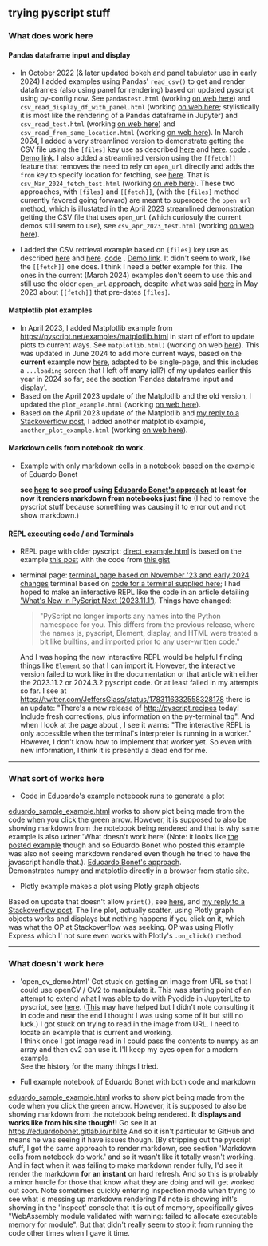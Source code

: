 ## trying pyscript stuff


### What does work here

#### Pandas dataframe input and display

- In October 2022 (& later updated bokeh and panel tabulator use in early 2024) I added examples using Pandas' `read_csv()` to get and render dataframes (also using panel for rendering) based on updated pyscript using py-config now. See `pandastest.html` (working [on web here](https://fomightez.github.io/pyscript_test/pandastest.html)) and `csv_read_display_df_with_panel.html`  (working [on web here](https://fomightez.github.io/pyscript_test/csv_read_display_df_with_panel.html); stylistically it is most like the rendering of a Pandas dataframe in Jupyter) and `csv_read_test.html`  (working [on web here](https://fomightez.github.io/pyscript_test/csv_read_test.html)) and `csv_read_from_same_location.html` (working [on web here](https://fomightez.github.io/pyscript_test/csv_read_from_same_location.html)). In March 2024, I added a very streamlined version to demonstrate getting the CSV file using the `[files]` key use as described [here](https://stackoverflow.com/a/78049663/8508004) and [here](https://jeff.glass/post/whats-new-pyscript-2023-11-1/#config). [code](https://github.com/fomightez/pyscript_test/blob/main/csv_Mar_2024_files_key_test.html) . [Demo link](https://fomightez.github.io/pyscript_test/csv_Mar_2024_files_key_test.html). I also added a streamlined version using the `[[fetch]]` feature that removes the need to rely on `open_url` directly and adds the `from` key to specify location for fetching, see [here](https://stackoverflow.com/a/76148659/8508004). That is `csv_Mar_2024_fetch_test.html` (working [on web here](https://fomightez.github.io/pyscript_test/csv_Mar_2024_fetch_test.html)). These two approaches, with `[files]` and `[[fetch]]`, (with the `[files]` method currently favored going forward) are meant to supercede the `open_url` method, which is illustated in the April 2023 streamlined demonstration getting the CSV file that uses `open_url` (which curiosuly the current demos still seem to use), see  `csv_apr_2023_test.html` (working [on web here](https://fomightez.github.io/pyscript_test/csv_apr_2023_test.html)).


- I added the CSV retrieval example based on `[files]` key use as described [here](https://stackoverflow.com/a/78049663/8508004) and [here](https://jeff.glass/post/whats-new-pyscript-2023-11-1/#config). [code](https://github.com/fomightez/pyscript_test/blob/main/csv_Mar_2024_files_key_test.html) . [Demo link](https://fomightez.github.io/pyscript_test/csv_Mar_2024_files_key_test.html). It didn't seem to work, like the `[[fetch]]` one does. I think I need a better example for this. The ones in the current (March 2024) examples don't seem to use this and still use the older `open_url` approach, despite what was said [here](https://stackoverflow.com/a/76148659/8508004) in May 2023 about `[[fetch]]` that pre-dates `[files]`.

#### Matplotlib plot examples

- In April 2023, I added Matplotlib example from https://pyscript.net/examples/matplotlib.html in start of effort to update plots to current ways. See `matplotlib.html)` (working on web [here](https://fomightez.github.io/pyscript_test/matplotlib.html)). This was updated in June 2024 to add more current ways, based on the **current** example now [here](https://pyscript.com/@examples/matplotlib/latest), adapted to be single-page, and this includes a `...loading` screen that I left off many (all?) of my updates earlier this year in 2024 so far, see the section 'Pandas dataframe input and display'.
- Based on the April 2023 update of the Matplotlib and the old version, I updated the `plot_example.html` (working [on web here](https://fomightez.github.io/pyscript_test/plot_example23.html)).
- Based on the April 2023 update of the Matplotlib and [my reply to a Stackoverflow post](https://stackoverflow.com/a/76016831/8508004), I added another matplotlib example, `another_plot_example.html` (working [on web here](https://fomightez.github.io/pyscript_test/another_plot_example23.html)).


#### Markdown cells from notebook do work.

- Example with only markdown cells in a notebook based on the example of Eduardo Bonet

  **see [here](https://fomightez.github.io/pyscript_test/test_md_render.html) to see proof using [Eduoardo Bonet's approach](https://twitter.com/EduardoBonet/status/1521841937233465345) at least for now it renders markdown from notebooks just fine** (I had to remove the pyscript stuff because something was causing it to error out and not show markdown.)
  
  
#### REPL executing code / and Terminals

- REPL page with older pyscript: [direct_example.html](https://fomightez.github.io/pyscript_test/direct_example.html) is based on the example [this post](https://twitter.com/ericmjl/status/1520865845978746880) with the code from [this gist](https://gist.github.com/ericmjl/0e46f3810b7bac281ddc419176944483templates)

- terminal page: [terminal_page based on November '23 and early 2024 changes](https://fomightez.github.io/pyscript_test/REPL_march_2024.html)  terminal based on [code for a terminal supplied here](https://github.com/JeffersGlass/pyscript/tree/84f197b657a6fae5573b1b8b11b2dad1a05f5531); I had hoped to make an interactive REPL like the code in an article detailing ['What's New in PyScript Next (2023.11.1')](https://jeff.glass/post/whats-new-pyscript-2023-11-1/). Things have changed:
    > "PyScript no longer imports any names into the Python namespace for you. This differs from the previous release, where the names js, pyscript, Element, display, and HTML were treated a bit like builtins, and imported prior to any user-written code."

    And I was hoping the new interactive REPL would be helpful finding things like `Element` so that I can import it. However, the interactive version failed to work like in the documentation or that article with either the 2023.11.2 or 2024.3.2 pyscript code. Or at least failed in my attempts so far.
    I see at https://twitter.com/JeffersGlass/status/1783116332558328178 there is an update: "There's a new release of http://pyscript.recipes today! Include fresh corrections, plus information on the py-terminal tag". And when I look at the page about , I see it warns: "The interactive REPL is only accessible when the terminal's interpreter is running in a worker." However, I don't know how to implement that worker yet. So even with new information, I think it is presently a dead end for me.


----------

### What sort of works here

- Code in Eduoardo's example notebook runs to generate a plot

[eduardo_sample_example.html](https://fomightez.github.io/pyscript_test/eduardo_sample_example.html) works to show plot being made from the code when you click the green arrow. However, it is supposed to also be showing markdown from the notebook being rendered and that is why same example is also udner 'What doesn't work here' (Note: it looks like [the posted example](https://twitter.com/ericmjl/status/1520865845978746880) though and so Eduardo Bonet who posted this example was also not seeing markdown rendered even though he tried to have the javascript handle that.). 
[Eduoardo Bonet's approach](https://twitter.com/EduardoBonet/status/1521841937233465345).  
Demonstrates numpy and matplotlib directly in a browser from static site.

- Plotly example makes a plot using Plotly graph objects

Based on update that doesn't allow `print()`, see [here](https://docs.pyscript.net/latest/reference/API/display.html), and [my reply to a Stackoverflow post](https://stackoverflow.com/q/76187420/8508004). The line plot, actually scatter, using Plotly graph objects works and displays but nothing happens if you click on it, which was what the OP at Stackoverflow was seeking. OP was using Plotly Express which I' not sure even works with Plotly's `.on_click()` method. 

-------------------------
### What doesn't work here



- 'open_cv_demo.html' Got stuck on getting an image from URL so that I could use openCV / CV2 to manipulate it. This was starting point of an attempt to extend what I was able to do with Pyodide in JupyterLite to pyscript, see [here](https://stackoverflow.com/questions/74533570/pyscript-modulenotfounderror-no-module-named-cv2#comment131573724_74533570). ([This](https://jeff.glass/post/pyscript-image-upload/) may have helped but I didn't note consulting it in code and near the end I thought I was using some of it but still no luck.)
I got stuck on trying to read in the image from URL. I need to locate an example that is current and working.  
I think once I got image read in I could pass the contents to numpy as an array and then cv2 can use it. I'll keep my eyes open for a modern example.  
See the history for the many things I tried.

- Full example notebook of Eduardo Bonet with both code and markdown

[eduardo_sample_example.html](https://fomightez.github.io/pyscript_test/eduardo_sample_example.html) works to show plot being made from the code when you click the green arrow. However, it is supposed to also be showing markdown from the notebook being rendered. **It displays and works like from his site though!!** Go see it at https://eduardobonet.gitlab.io/nblite And so it isn't particular to GitHub and means he was seeing it have issues though. (By stripping out the pyscript stuff, I got the same approach to render markdown, see section 'Markdown cells from notebook do work.' and so it wasn't like it totally wasn't working. And in fact when it was failing to make markdown render fully, I'd see it render the markdown **for an instant** on hard refresh. And so this is probably a minor hurdle for those that know what they are doing and will get worked out soon. Note sometimes quickly entering inspection mode when trying to see what is messing up markdown rendering I'd note is showing inIt's showing in the 'Inspect' console that it is out of memory, specifically gives "WebAssembly module validated with warning: failed to allocate executable memory for module". But that didn't really seem to stop it from running the code other times when I gave it time.

